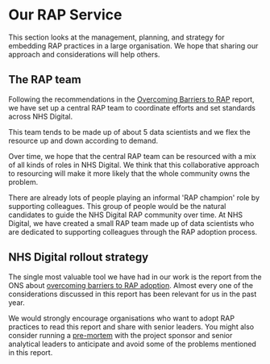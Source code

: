 # Our RAP Service

This section looks at the management, planning, and strategy for embedding RAP practices in a large organisation. We hope that sharing our approach and considerations will help others.

## The RAP team

Following the recommendations in the [Overcoming Barriers to RAP](https://osr.statisticsauthority.gov.uk/publication/reproducible-analytical-pipelines-overcoming-barriers-to-adoption/)
 report, we have set up a central RAP team to coordinate efforts and set standards across NHS Digital.

This team tends to be made up of about 5 data scientists and we flex the resource up and down according to demand.

Over time, we hope that the central RAP team can be resourced with a mix of all kinds of roles in NHS Digital. We think that this collaborative approach to resourcing will make it more likely that the whole community owns the problem.

There are already lots of people playing an informal 'RAP champion' role by supporting colleagues. This group of people would be the natural candidates to guide the NHS Digital RAP community over time.
At NHS Digital, we have created a small RAP team made up of data scientists who are dedicated to supporting colleagues through the RAP adoption process.

## NHS Digital rollout strategy

The single most valuable tool we have had in our work is the report from the ONS about
[overcoming barriers to RAP adoption](https://osr.statisticsauthority.gov.uk/publication/reproducible-analytical-pipelines-overcoming-barriers-to-adoption/). Almost every one of the considerations discussed in this report has been relevant for us in the past year.

We would strongly encourage organisations who want to adopt RAP practices to read this report and share with senior leaders. You might also consider running a [pre-mortem](https://www.atlassian.com/team-playbook/plays/pre-mortem) with the project sponsor and senior analytical leaders to anticipate and avoid some of the problems mentioned in this report.
